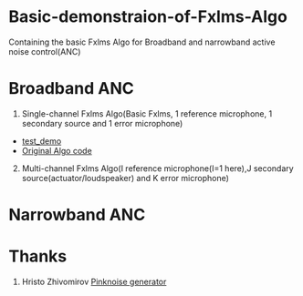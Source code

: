 # Basic-demonstraion-of-Fxlms-Algo
Containing the basic Fxlms Algo for Broadband and narrowband active noise control(ANC)
# Broadband ANC
1. Single-channel Fxlms Algo(Basic Fxlms, 1 reference microphone, 1 secondary source and 1 error microphone)
  + [test_demo](https://github.com/875441459/Basic-demonstraion-of-Fxlms-Algo/blob/master/Fxlms_test.m)
  + [Original Algo code](https://github.com/875441459/Basic-demonstraion-of-Fxlms-Algo/blob/master/Fxlms_v1.m)
2. Multi-channel Fxlms Algo(I reference microphone(I=1 here),J secondary source(actuator/loudspeaker) and K error microphone)

# Narrowband ANC

# Thanks
1. Hristo Zhivomirov [Pinknoise generator](https://www.mathworks.com/matlabcentral/fileexchange/42919-pink-red-blue-and-violet-noise-generation-with-matlab)

